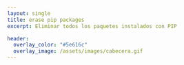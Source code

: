 ```yaml
---
layout: single
title: erase pip packages
excerpt: Eliminar todos los paquetes instalados con PIP

header:
  overlay_color: "#5e616c"
  overlay_image: /assets/images/cabecera.gif
---
```


<script src="https://gist.github.com/crakernano/023d3d4810188cd704c8e0fb9bb578a3.js"></script>